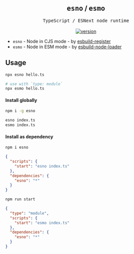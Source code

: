 <h2 align='center'>
<samp>esno</samp> / <samp>esmo</samp>
</h2>

<p align='center'>
  <samp>TypeScript / ESNext node runtime</samp>
<br>
<br>
<a href='https://www.npmjs.com/package/esno'>
<img src='https://img.shields.io/npm/v/esno?color=333&labelColor=555&style=flat-square' alt='version'/>
</a>
</p>

- `esno` - Node in CJS mode - by <a href='https://github.com/egoist/esbuild-register'>esbuild-register</a> 
- `esmo` - Node in ESM mode - by <a href='https://github.com/antfu/esbuild-node-loader'>esbuild-node-loader</a>

## Usage

```bash
npx esno hello.ts

# use with `type: module`
npx esmo hello.ts
```

#### Install globally

```bash
npm i -g esno

esno index.ts
esmo index.ts
```

#### Install as dependency

```bash
npm i esno
```

```json
{
  "scripts": {
    "start": "esno index.ts"
  },
  "dependencies": {
    "esno": "*"
  }
}
```

```bash
npm run start
```

```json
{
  "type": "module",
  "scripts": {
    "start": "esmo index.ts"
  },
  "dependencies": {
    "esno": "*"
  }
}
```
